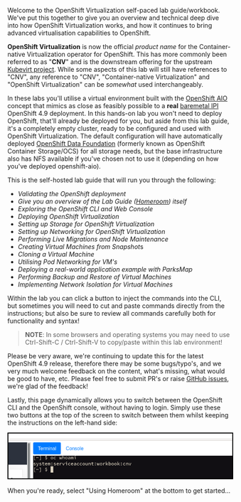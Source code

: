 Welcome to the OpenShift Virtualization self-paced lab guide/workbook. We've put this together to give you an overview and technical deep dive into how OpenShift Virtualization works, and how it continues to bring advanced virtualisation capabilities to OpenShift.

**OpenShift Virtualization** is now the official *product name* for the Container-native Virtualization operator for OpenShift. This has more commonly been referred to as "**CNV**" and is the downstream offering for the upstream [Kubevirt project](https://kubevirt.io/). While some aspects of this lab will still have references to "CNV", any reference to "CNV", "Container-native Virtualization" and "OpenShift Virtualization" can be *somewhat* used interchangeably.

In these labs you'll utilise a virtual environment built with the [OpenShift AIO](https://github.com/RHFieldProductManagement/openshift-aio) concept that mimics as close as feasibly possible to a **real** [baremetal IPI](https://metal3.io/) OpenShift 4.9 deployment. In this hands-on lab you won't need to deploy OpenShift, that'll already be deployed for you, but aside from this lab guide, it's a completely empty cluster, ready to be configured and used with OpenShift Virtualization. The default configuration will have automatically deployed [OpenShift Data Foundation](https://www.redhat.com/en/technologies/cloud-computing/openshift-data-foundation) (formerly known as OpenShift Container Storage/OCS) for all storage needs, but the base infrastructure also has NFS available if you've chosen not to use it (depending on how you've deployed openshift-aio).

This is the self-hosted lab guide that will run you through the following:

- *Validating the OpenShift deployment*
- *Give you an overview of the Lab Guide ([Homeroom](https://github.com/openshift-homeroom)) itself*
- *Exploring the OpenShift CLI and Web Console*
- *Deploying OpenShift Virtualization*
- *Setting up Storage for OpenShift Virtualization*
- *Setting up Networking for OpenShift Virtualization*
- *Performing Live Migrations and Node Maintenance*
- *Creating Virtual Machines from Snapshot*s
- *Cloning a Virtual Machine*
- *Utilising Pod Networking for VM's*
- *Deploying a real-world application example with ParksMap*
- *Performing Backup and Restore of Virtual Machines*
- *Implementing Network Isolation for Virtual Machines*

Within the lab you can click a button to inject the commands into the CLI, but sometimes you will need to cut and paste commands directly from the instructions; but also be sure to review all commands carefully both for functionality and syntax!

> **NOTE**: In some browsers and operating systems you may need to use Ctrl-Shift-C / Ctrl-Shift-V to copy/paste within this lab environment!

Please be very aware, we're continuing to update this for the latest OpenShift 4.9 release, therefore there may be some bugs/typo's, and we very much welcome feedback on the content, what's missing, what would be good to have, etc. Please feel free to submit PR's or raise [GitHub issues](https://github.com/RHFieldProductManagement/openshift-aio/issues/new), we're glad of the feedback!

Lastly, this page dynamically allows you to switch between the OpenShift CLI and the OpenShift console, without having to login. Simply use these two buttons at the top of the screen to switch between them whilst keeping the instructions on the left-hand side:

<img src="img/terminal-window.png" style="border:2px solid black"/>

When you're ready, select "Using Homeroom" at the bottom to get started...

